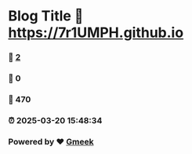 # Blog Title :link: https://7r1UMPH.github.io 
### :page_facing_up: [2](https://7r1UMPH.github.io/tag.html) 
### :speech_balloon: 0 
### :hibiscus: 470 
### :alarm_clock: 2025-03-20 15:48:34 
### Powered by :heart: [Gmeek](https://github.com/Meekdai/Gmeek)
